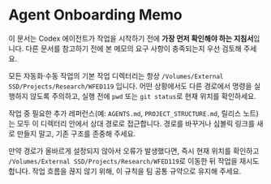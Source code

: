 # Agent Onboarding Memo

이 문서는 Codex 에이전트가 작업을 시작하기 전에 **가장 먼저 확인해야 하는 지침서**입니다. 다른 문서를 참고하기 전에 본 메모의 요구 사항이 충족되는지 우선 검토해 주세요.

모든 자동화·수동 작업의 기본 작업 디렉터리는 항상 `/Volumes/External SSD/Projects/Research/WFED119` 입니다. 어떤 상황에서도 다른 경로에서 명령을 실행하지 않도록 주의하고, 실행 전에 `pwd` 또는 `git status`로 현재 위치를 확인하세요.

작업 중 필요한 추가 레퍼런스(예: `AGENTS.md`, `PROJECT_STRUCTURE.md`, 릴리스 노트)는 모두 이 디렉터리 안에서 상대 경로로 접근합니다. 경로를 바꾸거나 심볼릭 링크를 새로 만들지 말고, 기존 구조를 존중해 주세요.

만약 경로가 올바르게 설정되지 않아서 오류가 발생했다면, 즉시 현재 위치를 확인하고 `/Volumes/External SSD/Projects/Research/WFED119`로 이동한 뒤 작업을 재시도합니다. 작업 흐름을 끊지 않기 위해, 이 규칙을 팀 공통 규약으로 유지해 주세요.
